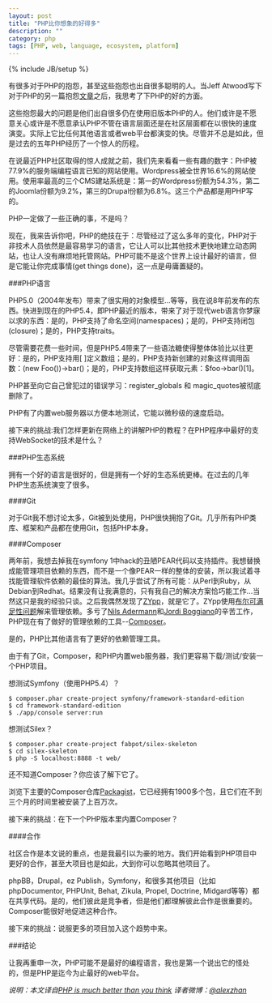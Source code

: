 ```yaml
---
layout: post
title: "PHP比你想象的好得多"
description: ""
category: php 
tags: [PHP, web, language, ecosystem, platform]
---
```

{% include JB/setup %}

有很多对于PHP的抱怨，甚至这些抱怨也出自很多聪明的人。当Jeff Atwood写下对于PHP的另一篇抱怨[文章](http://www.codinghorror.com/blog/2012/06/the-php-singularity.html)之后，我思考了下PHP的好的方面。

这些抱怨最大的问题是他们出自很多仍在使用旧版本PHP的人。他们或许是不愿意关心或许是不愿意承认PHP不管在语言层面还是在社区层面都在以很快的速度演变。实际上它比任何其他语言或者web平台都演变的快。尽管并不总是如此，但是过去的五年PHP经历了一个惊人的历程。

在说最近PHP社区取得的惊人成就之前，我们先来看看一些有趣的数字：PHP被77.9%的服务端编程语言已知的网站使用。Wordpress被全世界16.6%的网站使用。使用率最高的三个CMS建站系统是：第一的Wordpress份额为54.3%，第二的Joomla份额为9.2%，第三的Drupal份额为6.8%。这三个产品都是用PHP写的。

PHP一定做了一些正确的事，不是吗？

现在，我来告诉你吧，PHP的绝技在于：尽管经过了这么多年的变化，PHP对于非技术人员依然是最容易学习的语言，它让人可以比其他技术更快地建立动态网站，也让人没有麻烦地托管网站。PHP可能不是这个世界上设计最好的语言，但是它能让你完成事情(get things done)，这一点是毋庸置疑的。

###PHP语言

PHP5.0（2004年发布）带来了很实用的对象模型...等等，我在说8年前发布的东西。快进到现在的PHP5.4，即PHP最近的版本，带来了对于现代web语言你梦寐以求的东西：是的，PHP支持了命名空间(namespaces)；是的，PHP支持闭包(closure)；是的，PHP支持traits。

尽管需要花费一些时间，但是PHP5.4带来了一些语法糖使得整体体验比以往更好：是的，PHP支持用\[ ]定义数组；是的，PHP支持新创建的对象这样调用函数：(new Foo())->bar()；是的，PHP支持数组这样获取元素：$foo->bar()\[1]。

PHP甚至向它自己曾犯过的错误学习：register_globals 和 magic_quotes被彻底删除了。

PHP有了内置web服务器以方便本地测试，它能以微秒级的速度启动。

接下来的挑战:我们怎样更新在网络上的讲解PHP的教程？在PHP程序中最好的支持WebSocket的技术是什么？

###PHP生态系统

拥有一个好的语言是很好的，但是拥有一个好的生态系统更棒。在过去的几年PHP生态系统演变了很多。

####Git

对于Git我不想讨论太多，Git被到处使用，PHP很快拥抱了Git。几乎所有PHP类库、框架和产品都在使用Git，包括PHP本身。

####Composer

两年前，我想去掉我在symfony 1中hack的丑陋PEAR代码以支持插件。我想替换成能管理项目依赖的东西，而不是一个像PEAR一样的整体的安装，所以我试着寻找能管理软件依赖的最佳的算法。我几乎尝试了所有可能：从Perl到Ruby，从Debian到Redhat。结果没有让我满意的，只有我自己的解决方案恰巧能工作...当然这只是我的经验只谈。之后我偶然发现了[ZYpp](http://en.wikipedia.org/wiki/ZYpp)，就是它了。ZYpp使用[布尔可满足性问题](http://en.wikipedia.org/wiki/Boolean_satisfiability_problem)解来管理依赖。多亏了[Nils Adermann](http://www.naderman.de/)和[Jordi Boggiano](http://seld.be/)的辛苦工作，PHP现在有了做好的管理依赖的工具--[Composer](http://getcomposer.org/)。

是的，PHP比其他语言有了更好的依赖管理工具。

由于有了Git，Composer，和PHP内置web服务器，我们更容易下载/测试/安装一个PHP项目。

想测试Symfony（使用PHP5.4）？

    $ composer.phar create-project symfony/framework-standard-edition
    $ cd framework-standard-edition
    $ ./app/console server:run

想测试Silex？

    $ composer.phar create-project fabpot/silex-skeleton
    $ cd silex-skeleton
    $ php -S localhost:8888 -t web/

还不知道Composer？你应该了解下它了。

浏览下主要的Composer仓库[Packagist](http://packagist.org/packages/)，它已经拥有1900多个包，且它们在不到三个月的时间里被安装了上百万次。

接下来的挑战：在下一个PHP版本里内置Composer？

####合作

社区合作是本文说的重点，也是我最引以为豪的地方。我们开始看到PHP项目中更好的合作，甚至大项目也是如此，大到你可以忽略其他项目了。

phpBB，Drupal，ez Publish，Symfony，和很多其他项目（比如phpDocumentor, PHPUnit, Behat, Zikula, Propel, Doctrine, Midgard等等）都在共享代码。是的，他们彼此是竞争者，但是他们都理解彼此合作是很重要的。Composer能很好地促进这种合作。

接下来的挑战：说服更多的项目加入这个趋势中来。

###结论

让我再重申一次，PHP可能不是最好的编程语言，我也是第一个说出它的怪处的，但是PHP是迄今为止最好的web平台。


*说明：本文译自[PHP is much better than you think](http://fabien.potencier.org/article/64/php-is-much-better-than-you-think)*
*译者微博：[@alexzhan](http://weibo.com/alexzhan)*
